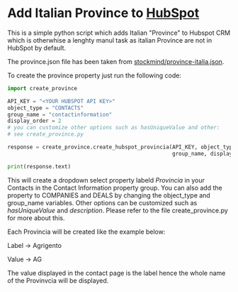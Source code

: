 # Add Italian Province to [HubSpot](https://www.hubspot.com/)

This is a simple python script which adds Italian "Province" to Hubspot CRM which is otherwhise a lenghty manul task as italian Province are not in HubSpot by default.

The province.json file has been taken from [stockmind/province-italia.json](https://gist.github.com/stockmind/8bcbbf9ac41bc196401b96084ec8c5d3).

To create the province property just run the following code:

```python
import create_province

API_KEY = "<YOUR HUBSPOT API KEY>"
object_type = "CONTACTS"
group_name = "contactinformation"
display_order = 2
# you can customize other options such as hasUniqueValue and other:
# see create_province.py

response = create_province.create_hubspot_provincia(API_KEY, object_type,
                                                    group_name, display_order)

print(response.text)
```

This will create a dropdown select property labeld *Provincia* in your Contacts in the Contact Information property group.
You can also add the property to COMPANIES and DEALS by changing the object_type and group_name variables.
Other options can be customized such as *hasUniqueValue* and *description*. Please refer to the file create_province.py for more about this.

Each Provincia will be created like the example below:

Label -> Agrigento

Value -> AG

The value displayed in the contact page is the label hence the whole name of the Provinvcia will be displayed.

